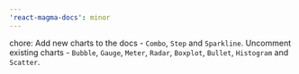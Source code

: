 ```yaml
---
'react-magma-docs': minor
---
```


chore: Add new charts to the docs - `Combo`, `Step` and `Sparkline`. Uncomment existing charts - `Bubble`, `Gauge`, `Meter`, `Radar`, `Boxplot`, `Bullet`, `Histogram` and `Scatter`.
